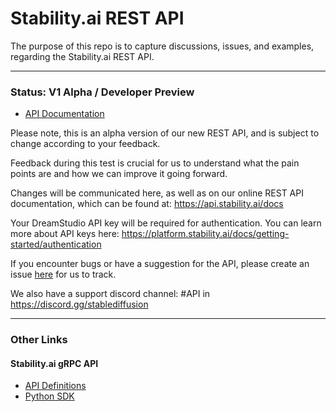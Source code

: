 # Stability.ai REST API

The purpose of this repo is to capture discussions, issues, and examples, regarding the Stability.ai REST API.

---

### Status: V1 Alpha / Developer Preview

- [API Documentation](https://api.stability.ai)

Please note, this is an alpha version of our new REST API, and is subject to change according to your feedback.

Feedback during this test is crucial for us to understand what the pain points are and how we can improve it going forward.

Changes will be communicated here, as well as on our online REST API documentation, which can be found at: https://api.stability.ai/docs

Your DreamStudio API key will be required for authentication. You can learn more about API keys here: https://platform.stability.ai/docs/getting-started/authentication

If you encounter bugs or have a suggestion for the API, please create an issue [here](https://github.com/Stability-AI/REST-API/issues/new/choose) for us to track.

We also have a support discord channel: #API in https://discord.gg/stablediffusion

---

### Other Links

#### Stability.ai gRPC API

- [API Definitions](https://github.com/Stability-AI/api-interfaces)
- [Python SDK](https://github.com/Stability-AI/stability-sdk)
